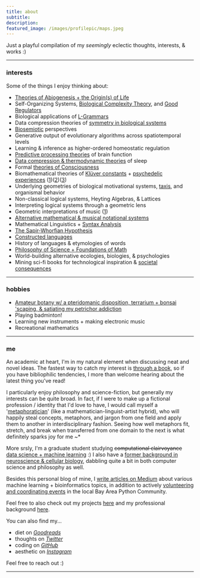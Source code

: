 ```yaml
---
title: about
subtitle: 
description: 
featured_image: /images/profilepic/maps.jpeg
---
```


Just a playful compilation of my *seemingly* eclectic thoughts, interests, & works :)  

---

### interests

Some of the things I enjoy thinking about:

* [Theories of Abiogenesis + the Origin(s) of Life](https://mundyreimer.github.io/blog/thermodynamics-agency-livingsystems) 
* Self-Organizing Systems, [Biological Complexity Theory](https://mundyreimer.github.io/blog/organisms-as-information), and [Good Regulators](https://mundyreimer.github.io/blog/free-energy-principle)
* Biological applications of [L-Grammars](https://mundyreimer.github.io/blog/lindenmayer-grammars-0)
* Data compression theories of [symmetry in biological systems](https://mundyreimer.github.io/blog/hyperbolic-geometry-mental-space)
* [Biosemiotic](https://mundyreimer.github.io/blog/organisms-as-information) perspectives
* Generative output of evolutionary algorithms across spatiotemporal levels
* Learning & inference as higher-ordered homeostatic regulation
* [Predictive processing theories](https://mundyreimer.github.io/blog/free-energy-principle) of brain function
* [Data compression & thermodynamic theories]((https://mundyreimer.github.io/blog/thermodynamics-agency-livingsystems)) of sleep 
* Formal [theories of Consciousness](https://mundyreimer.github.io/blog/thermodynamics-agency-livingsystems)
* Biomathematical theories of [Klüver constants](https://en.wikipedia.org/wiki/Form_constant) + [psychedelic experiences](https://qualiacomputing.com/2020/07/23/self-locatingly-uncertain-psilocybin-trip-report-by-an-anonymous-reader/) ([1](https://www.math.uh.edu/~dynamics/reprints/papers/nc.pdf))([2](https://www.quantamagazine.org/a-math-theory-for-why-people-hallucinate-20180730/))([3](https://qualiacomputing.com/2016/12/12/the-hyperbolic-geometry-of-dmt-experiences/))
* Underlying geometries of biological motivational systems, [taxis](https://en.wikipedia.org/wiki/Taxis), and organismal behavior
* Non-classical logical systems, Heyting Algebras, & Lattices
* Interpreting logical systems through a geometric lens
* Geometric interpretations of music ([1](https://mundyreimer.github.io/projects))
* [Alternative mathematical & musical notational systems](https://mundyreimer.github.io/blog/representation-notation-thought)
* Mathematical Linguistics + [Syntax Analysis](https://mundyreimer.github.io/projects)
* [The Sapir-Whorfian Hypothesis](https://mundyreimer.github.io/blog/representation-notation-thought)
* [Constructed languages](https://mundyreimer.github.io/blog/representation-notation-thought)
* History of languages & etymologies of words
* [Philosophy of Science + Foundations of Math](https://mundyreimer.github.io/blog/hyper-neat-argument)
* World-building alternative ecologies, biologies, & psychologies
* Mining sci-fi books for technological inspiration & [societal consequences](https://mundyreimer.github.io/blog/theory-of-constraints-dune) 

---

### hobbies

* [Amateur botany w/ a pteridomanic disposition, terrarium + bonsai 'scaping, & satiating my petrichor addiction](https://www.instagram.com/harmonices.mvndi)
* Playing badminton!
* Learning new instruments + making electronic music
* Recreational mathematics

---

### me

An academic at heart, I'm in my natural element when discussing neat and novel ideas.  The fastest way to catch my interest is [through a book](https://www.goodreads.com/user/show/82897656-mundy-reimer), so if you have bibliophilic tendencies, I more than welcome hearing about the latest thing you've read!

I particularly enjoy philosophy and science-fiction, but generally my interests can be quite broad.  In fact, if I were to make up a fictional profession / identity that I'd love to have, I would call myself a '[metaphoratician](https://twitter.com/HarmonicesMvndi)' (like a mathematician-linguist-artist hybrid), who will happily steal concepts, metaphors, and jargon from one field and apply them to another in interdisciplinary fashion. Seeing how well metaphors fit, stretch, and break when transferred from one domain to the next is what definitely sparks joy for me ~*

More srsly, I'm a graduate student studying ~~computational clairvoyance~~ [data science + machine learning](https://mundyreimer.github.io/projects) :)  I also have a [former background in neuroscience & cellular biology](https://www.researchgate.net/publication/325676679_Computational_Model_of_Induced_Alteration_of_Synaptic_Activity_in_Medial_Pre-Frontal_Cortex_Mechanistic_Implications_for_Schizophrenia_Psychosis), dabbling quite a bit in both computer science and philosophy as well.  

Besides this personal blog of mine, I [write articles on Medium](https://medium.com/@mundyreimer) about various machine learning + bioinformatics topics, in addition to actively [volunteering and coordinating events](https://pybay.com/team/) in the local Bay Area Python Community.

Feel free to also check out my projects [here](https://mundyreimer.github.io/projects) and my professional background [here](https://www.linkedin.com/in/mundyreimer). 

You can also find my...
* diet on *[Goodreads](https://www.goodreads.com/user/show/82897656-mundy-reimer)*
* thoughts on *[Twitter](https://twitter.com/HarmonicesMvndi)*
* coding on *[GitHub](https://github.com/mundyreimer)*
* aesthetic on *[Instagram](https://www.instagram.com/harmonices.mvndi)*

Feel free to reach out :)

---



